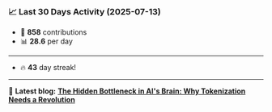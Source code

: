 <!--START_STATS-->
### 📈 Last 30 Days Activity (2025-07-13)  
- 🧮 **858** contributions  
- 📊 **28.6** per day
---
- 🔥 **43** day streak!
---
📝 **Latest blog:** [**The Hidden Bottleneck in AI's Brain: Why Tokenization Needs a Revolution**](https://andriak.com/blog/tokenization-revolution)
<!--END_STATS-->
